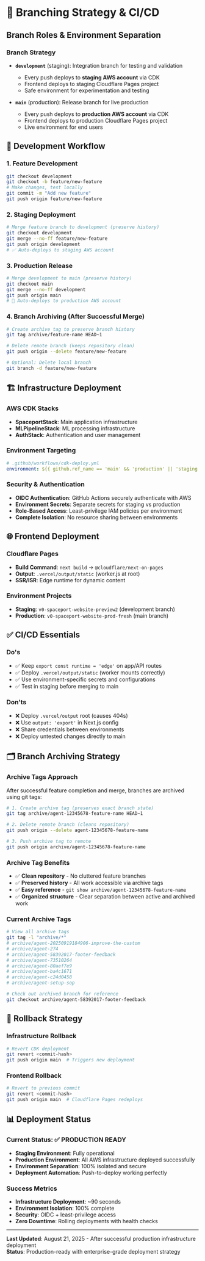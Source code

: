 # 🚀 Branching Strategy & CI/CD

## Branch Roles & Environment Separation

### Branch Strategy
- **`development`** (staging): Integration branch for testing and validation
  - Every push deploys to **staging AWS account** via CDK
  - Frontend deploys to staging Cloudflare Pages project
  - Safe environment for experimentation and testing

- **`main`** (production): Release branch for live production
  - Every push deploys to **production AWS account** via CDK
  - Frontend deploys to production Cloudflare Pages project
  - Live environment for end users

## 🔄 Development Workflow

### 1. Feature Development
```bash
git checkout development
git checkout -b feature/new-feature
# Make changes, test locally
git commit -m "Add new feature"
git push origin feature/new-feature
```

### 2. Staging Deployment
```bash
# Merge feature branch to development (preserve history)
git checkout development
git merge --no-ff feature/new-feature
git push origin development
# ✅ Auto-deploys to staging AWS account
```

### 3. Production Release
```bash
# Merge development to main (preserve history)
git checkout main
git merge --no-ff development
git push origin main
# 🚀 Auto-deploys to production AWS account
```

### 4. Branch Archiving (After Successful Merge)
```bash
# Create archive tag to preserve branch history
git tag archive/feature-name HEAD~1

# Delete remote branch (keeps repository clean)
git push origin --delete feature/new-feature

# Optional: Delete local branch
git branch -d feature/new-feature
```

## 🏗️ Infrastructure Deployment

### AWS CDK Stacks
- **SpaceportStack**: Main application infrastructure
- **MLPipelineStack**: ML processing infrastructure  
- **AuthStack**: Authentication and user management

### Environment Targeting
```yaml
# .github/workflows/cdk-deploy.yml
environment: ${{ github.ref_name == 'main' && 'production' || 'staging' }}
```

### Security & Authentication
- **OIDC Authentication**: GitHub Actions securely authenticate with AWS
- **Environment Secrets**: Separate secrets for staging vs production
- **Role-Based Access**: Least-privilege IAM policies per environment
- **Complete Isolation**: No resource sharing between environments

## 🌐 Frontend Deployment

### Cloudflare Pages
- **Build Command**: `next build` → `@cloudflare/next-on-pages`
- **Output**: `.vercel/output/static` (worker.js at root)
- **SSR/ISR**: Edge runtime for dynamic content

### Environment Projects
- **Staging**: `v0-spaceport-website-preview2` (development branch)
- **Production**: `v0-spaceport-website-prod-fresh` (main branch)

## ✅ CI/CD Essentials

### Do's
- ✅ Keep `export const runtime = 'edge'` on app/API routes
- ✅ Deploy `.vercel/output/static` (worker mounts correctly)
- ✅ Use environment-specific secrets and configurations
- ✅ Test in staging before merging to main

### Don'ts
- ❌ Deploy `.vercel/output` root (causes 404s)
- ❌ Use `output: 'export'` in Next.js config
- ❌ Share credentials between environments
- ❌ Deploy untested changes directly to main

## 🗂️ Branch Archiving Strategy

### Archive Tags Approach
After successful feature completion and merge, branches are archived using git tags:

```bash
# 1. Create archive tag (preserves exact branch state)
git tag archive/agent-12345678-feature-name HEAD~1

# 2. Delete remote branch (cleans repository)
git push origin --delete agent-12345678-feature-name

# 3. Push archive tag to remote
git push origin archive/agent-12345678-feature-name
```

### Archive Tag Benefits
- ✅ **Clean repository** - No cluttered feature branches
- ✅ **Preserved history** - All work accessible via archive tags
- ✅ **Easy reference** - `git show archive/agent-12345678-feature-name`
- ✅ **Organized structure** - Clear separation between active and archived work

### Current Archive Tags
```bash
# View all archive tags
git tag -l "archive/*"
# archive/agent-20250919184906-improve-the-custom
# archive/agent-274
# archive/agent-58392017-footer-feedback
# archive/agent-73510264
# archive/agent-80aef7e9
# archive/agent-ba4c1671
# archive/agent-c24d0458
# archive/agent-setup-sop

# Check out archived branch for reference
git checkout archive/agent-58392017-footer-feedback
```

## 🔄 Rollback Strategy

### Infrastructure Rollback
```bash
# Revert CDK deployment
git revert <commit-hash>
git push origin main  # Triggers new deployment
```

### Frontend Rollback
```bash
# Revert to previous commit
git revert <commit-hash>
git push origin main  # Cloudflare Pages redeploys
```

## 📊 Deployment Status

### Current Status: ✅ PRODUCTION READY
- **Staging Environment**: Fully operational
- **Production Environment**: All AWS infrastructure deployed successfully
- **Environment Separation**: 100% isolated and secure
- **Deployment Automation**: Push-to-deploy working perfectly

### Success Metrics
- **Infrastructure Deployment**: ~90 seconds
- **Environment Isolation**: 100% complete
- **Security**: OIDC + least-privilege access
- **Zero Downtime**: Rolling deployments with health checks

---

**Last Updated**: August 21, 2025 - After successful production infrastructure deployment  
**Status**: Production-ready with enterprise-grade deployment strategy